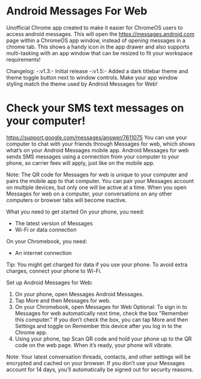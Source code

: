 # Android Messages For Web
Unofficial Chrome app created to make it easier for ChromeOS users to access android messages.  This will open the https://messages.android.com page within a ChromeOS app window, instead of opening messages in a chrome tab.  This shows a handy icon in the app drawer and also supports multi-tasking with an app window that can be resized to fit your workspace requirements!

Changelog:
 -:v1.3:- Initial release
 -:v1.5:- Added a dark titlebar theme and theme toggle button next to window controls.  Make your app window styling match the theme used by Android Messages for Web!

# Check your SMS text messages on your computer!
https://support.google.com/messages/answer/7611075
You can use your computer to chat with your friends through Messages for web, which shows what’s on your Android Messages mobile app. Android Messages for web sends SMS messages using a connection from your computer to your phone, so carrier fees will apply, just like on the mobile app.

Note: The QR code for Messages for web is unique to your computer and pairs the mobile app to that computer. You can pair your Messages account on multiple devices, but only one will be active at a time. When you open Messages for web on a computer, your conversations on any other computers or browser tabs will become inactive.

What you need to get started
On your phone, you need:
 - The latest version of Messages
 - Wi-Fi or data connection

On your Chromebook, you need:
  - An internet connection

Tip: You might get charged for data if you use your phone. To avoid extra charges, connect your phone to Wi-Fi.

Set up Android Messages for Web:
  1) On your phone, open Messages Android Messages.
  2) Tap More and then Messages for web.
  3) On your Chromebook, open Messages for Web
        Optional: To sign in to Messages for web automatically next time, check the box "Remember
        this computer." If you don’t check the box, you can tap More and then Settings and toggle
        on Remember this device after you log in to the Chrome app.
  4) Using your phone, tap Scan QR code and hold your phone up to the QR code on the web page.
       When it’s ready, your phone will vibrate.

Note: Your latest conversation threads, contacts, and other settings will be encrypted and cached on your browser. If you don’t use your Messages account for 14 days, you’ll automatically be signed out for security reasons.
